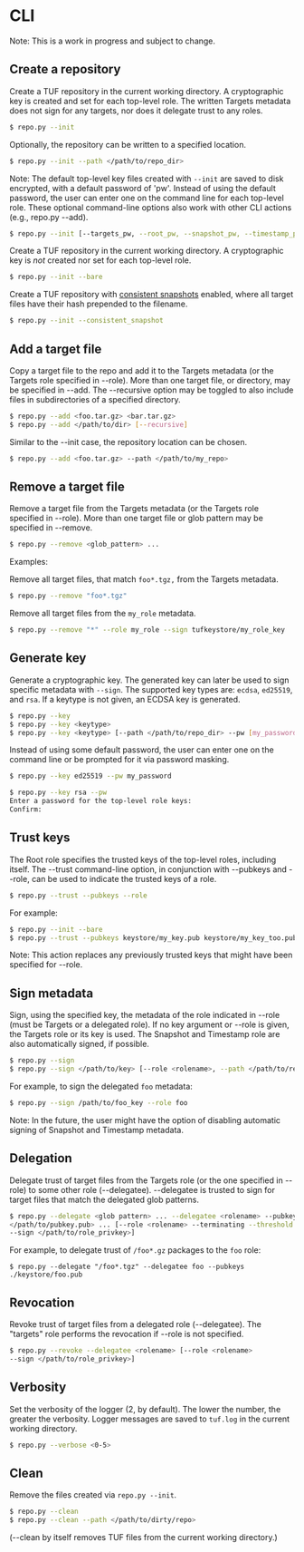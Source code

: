 # CLI #

Note: This is a work in progress and subject to change.

## Create a repository ##

Create a TUF repository in the current working directory.  A cryptographic key
is created and set for each top-level role.  The written Targets metadata does
not sign for any targets, nor does it delegate trust to any roles.

```Bash
$ repo.py --init
```

Optionally, the repository can be written to a specified location.
```Bash
$ repo.py --init --path </path/to/repo_dir>
```

Note:  The default top-level key files created with `--init` are saved to disk
encrypted, with a default password of 'pw'.  Instead of using the default
password, the user can enter one on the command line for each top-level role.
These optional command-line options also work with other CLI actions (e.g.,
repo.py --add).
```Bash
$ repo.py --init [--targets_pw, --root_pw, --snapshot_pw, --timestamp_pw]
```



Create a TUF repository in the current working directory.  A cryptographic key
is *not* created nor set for each top-level role.
```Bash
$ repo.py --init --bare
```



Create a TUF repository with [consistent
snapshots](https://github.com/theupdateframework/specification/blob/master/tuf-spec.md#7-consistent-snapshots)
enabled, where all target files have their hash prepended to the filename.
```Bash
$ repo.py --init --consistent_snapshot
```




## Add a target file ##

Copy a target file to the repo and add it to the Targets metadata (or the
Targets role specified in --role).  More than one target file, or directory,
may be specified in --add.  The --recursive option may be toggled to also
include files in subdirectories of a specified directory.
```Bash
$ repo.py --add <foo.tar.gz> <bar.tar.gz>
$ repo.py --add </path/to/dir> [--recursive]
```

Similar to the --init case, the repository location can be chosen.
```Bash
$ repo.py --add <foo.tar.gz> --path </path/to/my_repo>
```




## Remove a target file ##

Remove a target file from the Targets metadata (or the Targets role specified
in --role).  More than one target file or glob pattern may be specified in
--remove.

```Bash
$ repo.py --remove <glob_pattern> ...
```

Examples:

Remove all target files, that match `foo*.tgz,` from the Targets metadata.
```Bash
$ repo.py --remove "foo*.tgz"
```

Remove all target files from the `my_role` metadata.
```Bash
$ repo.py --remove "*" --role my_role --sign tufkeystore/my_role_key
```


## Generate key ##
Generate a cryptographic key.  The generated key can later be used to sign
specific metadata with `--sign`.  The supported key types are: `ecdsa`,
`ed25519`, and `rsa`.  If a keytype is not given, an ECDSA key is generated.
```Bash
$ repo.py --key
$ repo.py --key <keytype>
$ repo.py --key <keytype> [--path </path/to/repo_dir> --pw [my_password], --filename <key_filename>]
```

Instead of using some default password, the user can enter one on the command
line or be prompted for it via password masking.
```Bash
$ repo.py --key ed25519 --pw my_password
```

```Bash
$ repo.py --key rsa --pw
Enter a password for the top-level role keys:
Confirm:
```



## Trust keys ##

The Root role specifies the trusted keys of the top-level roles, including
itself.  The --trust command-line option, in conjunction with --pubkeys and
--role, can be used to indicate the trusted keys of a role.

```Bash
$ repo.py --trust --pubkeys --role
```

For example:
```Bash
$ repo.py --init --bare
$ repo.py --trust --pubkeys keystore/my_key.pub keystore/my_key_too.pub --role root
```

Note: This action replaces any previously trusted keys that might have been
specified for --role.



## Sign metadata ##
Sign, using the specified key, the metadata of the role indicated in --role
(must be Targets or a delegated role).  If no key argument or --role is given,
the Targets role or its key is used.  The Snapshot and Timestamp role are also
automatically signed, if possible.
```Bash
$ repo.py --sign
$ repo.py --sign </path/to/key> [--role <rolename>, --path </path/to/repo>]
```

For example, to sign the delegated `foo` metadata:
```Bash
$ repo.py --sign /path/to/foo_key --role foo
```

Note: In the future, the user might have the option of disabling automatic
signing of Snapshot and Timestamp metadata.



## Delegation ##

Delegate trust of target files from the Targets role (or the one specified
in --role) to some other role (--delegatee).  --delegatee is trusted to
sign for target files that match the delegated glob patterns.

```Bash
$ repo.py --delegate <glob pattern> ... --delegatee <rolename> --pubkeys
</path/to/pubkey.pub> ... [--role <rolename> --terminating --threshold <X>
--sign </path/to/role_privkey>]
```

For example, to delegate trust of `/foo*.gz` packages to the `foo` role:

```
$ repo.py --delegate "/foo*.tgz" --delegatee foo --pubkeys ./keystore/foo.pub
```



## Revocation ##

Revoke trust of target files from a delegated role (--delegatee).  The
"targets" role performs the revocation if --role is not specified.
```Bash
$ repo.py --revoke --delegatee <rolename> [--role <rolename>
--sign </path/to/role_privkey>]
```



## Verbosity ##

Set the verbosity of the logger (2, by default).  The lower the number, the
greater the verbosity.  Logger messages are saved to `tuf.log` in the current
working directory.
```Bash
$ repo.py --verbose <0-5>
```



## Clean ##

Remove the files created via `repo.py --init`.
```Bash
$ repo.py --clean
$ repo.py --clean --path </path/to/dirty/repo>
```
(--clean by itself removes TUF files from the current working directory.)
